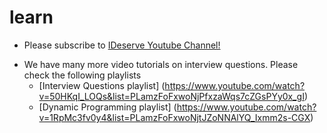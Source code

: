 # learn

* Please subscribe to [IDeserve Youtube Channel!](https://www.youtube.com/channel/UCMNkvKnD3mo3Jj9eTwJllWw) 
- We have many more video tutorials on interview questions. Please check the following playlists
  * [Interview Questions playlist] (https://www.youtube.com/watch?v=50HKqI_LOQs&list=PLamzFoFxwoNjPfxzaWqs7cZGsPYy0x_gI)
  * [Dynamic Programming playlist] (https://www.youtube.com/watch?v=1RpMc3fv0y4&list=PLamzFoFxwoNjtJZoNNAlYQ_Ixmm2s-CGX)

